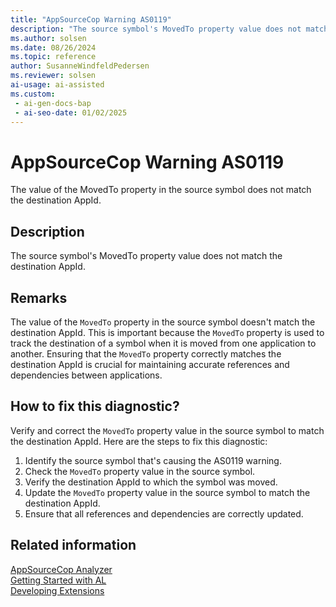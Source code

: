 ```yaml
---
title: "AppSourceCop Warning AS0119"
description: "The source symbol's MovedTo property value does not match the destination AppId."
ms.author: solsen
ms.date: 08/26/2024
ms.topic: reference
author: SusanneWindfeldPedersen
ms.reviewer: solsen
ai-usage: ai-assisted
ms.custom:
 - ai-gen-docs-bap
 - ai-seo-date: 01/02/2025
---
```

[//]: # (START>DO_NOT_EDIT)
[//]: # (IMPORTANT:Do not edit any of the content between here and the END>DO_NOT_EDIT.)
[//]: # (Any modifications should be made in the .xml files in the ModernDev repo.)
# AppSourceCop Warning AS0119
The value of the MovedTo property in the source symbol does not match the destination AppId.

## Description
The source symbol's MovedTo property value does not match the destination AppId.

[//]: # (IMPORTANT: END>DO_NOT_EDIT)

## Remarks

The value of the `MovedTo` property in the source symbol doesn't match the destination AppId. This is important because the `MovedTo` property is used to track the destination of a symbol when it is moved from one application to another. Ensuring that the `MovedTo` property correctly matches the destination AppId is crucial for maintaining accurate references and dependencies between applications.

## How to fix this diagnostic?

Verify and correct the `MovedTo` property value in the source symbol to match the destination AppId. Here are the steps to fix this diagnostic:

1. Identify the source symbol that's causing the AS0119 warning.
2. Check the `MovedTo` property value in the source symbol.
3. Verify the destination AppId to which the symbol was moved.
4. Update the `MovedTo` property value in the source symbol to match the destination AppId.
5. Ensure that all references and dependencies are correctly updated.

## Related information  

[AppSourceCop Analyzer](appsourcecop.md)  
[Getting Started with AL](../devenv-get-started.md)  
[Developing Extensions](../devenv-dev-overview.md)  